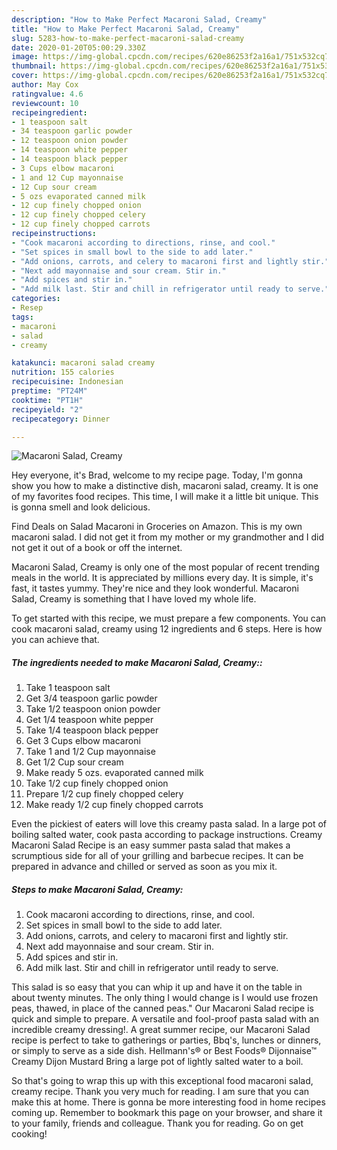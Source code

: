 ```yaml
---
description: "How to Make Perfect Macaroni Salad, Creamy"
title: "How to Make Perfect Macaroni Salad, Creamy"
slug: 5283-how-to-make-perfect-macaroni-salad-creamy
date: 2020-01-20T05:00:29.330Z
image: https://img-global.cpcdn.com/recipes/620e86253f2a16a1/751x532cq70/macaroni-salad-creamy-recipe-main-photo.jpg
thumbnail: https://img-global.cpcdn.com/recipes/620e86253f2a16a1/751x532cq70/macaroni-salad-creamy-recipe-main-photo.jpg
cover: https://img-global.cpcdn.com/recipes/620e86253f2a16a1/751x532cq70/macaroni-salad-creamy-recipe-main-photo.jpg
author: May Cox
ratingvalue: 4.6
reviewcount: 10
recipeingredient:
- 1 teaspoon salt
- 34 teaspoon garlic powder
- 12 teaspoon onion powder
- 14 teaspoon white pepper
- 14 teaspoon black pepper
- 3 Cups elbow macaroni
- 1 and 12 Cup mayonnaise
- 12 Cup sour cream
- 5 ozs evaporated canned milk
- 12 cup finely chopped onion
- 12 cup finely chopped celery
- 12 cup finely chopped carrots
recipeinstructions:
- "Cook macaroni according to directions, rinse, and cool."
- "Set spices in small bowl to the side to add later."
- "Add onions, carrots, and celery to macaroni first and lightly stir."
- "Next add mayonnaise and sour cream. Stir in."
- "Add spices and stir in."
- "Add milk last. Stir and chill in refrigerator until ready to serve."
categories:
- Resep
tags:
- macaroni
- salad
- creamy

katakunci: macaroni salad creamy
nutrition: 155 calories
recipecuisine: Indonesian
preptime: "PT24M"
cooktime: "PT1H"
recipeyield: "2"
recipecategory: Dinner

---
```



![Macaroni Salad, Creamy](https://img-global.cpcdn.com/recipes/620e86253f2a16a1/751x532cq70/macaroni-salad-creamy-recipe-main-photo.jpg)

Hey everyone, it's Brad, welcome to my recipe page. Today, I'm gonna show you how to make a distinctive dish, macaroni salad, creamy. It is one of my favorites food recipes. This time, I will make it a little bit unique. This is gonna smell and look delicious.

Find Deals on Salad Macaroni in Groceries on Amazon. This is my own macaroni salad. I did not get it from my mother or my grandmother and I did not get it out of a book or off the internet.

Macaroni Salad, Creamy is only one of the most popular of recent trending meals in the world. It is appreciated by millions every day. It is simple, it's fast, it tastes yummy. They're nice and they look wonderful. Macaroni Salad, Creamy is something that I have loved my whole life.


To get started with this recipe, we must prepare a few components. You can cook macaroni salad, creamy using 12 ingredients and 6 steps. Here is how you can achieve that.

##### The ingredients needed to make Macaroni Salad, Creamy::

1. Take 1 teaspoon salt
1. Get 3/4 teaspoon garlic powder
1. Take 1/2 teaspoon onion powder
1. Get 1/4 teaspoon white pepper
1. Take 1/4 teaspoon black pepper
1. Get 3 Cups elbow macaroni
1. Take 1 and 1/2 Cup mayonnaise
1. Get 1/2 Cup sour cream
1. Make ready 5 ozs. evaporated canned milk
1. Take 1/2 cup finely chopped onion
1. Prepare 1/2 cup finely chopped celery
1. Make ready 1/2 cup finely chopped carrots


Even the pickiest of eaters will love this creamy pasta salad. In a large pot of boiling salted water, cook pasta according to package instructions. Creamy Macaroni Salad Recipe is an easy summer pasta salad that makes a scrumptious side for all of your grilling and barbecue recipes. It can be prepared in advance and chilled or served as soon as you mix it. 

##### Steps to make Macaroni Salad, Creamy:

1. Cook macaroni according to directions, rinse, and cool.
1. Set spices in small bowl to the side to add later.
1. Add onions, carrots, and celery to macaroni first and lightly stir.
1. Next add mayonnaise and sour cream. Stir in.
1. Add spices and stir in.
1. Add milk last. Stir and chill in refrigerator until ready to serve.


This salad is so easy that you can whip it up and have it on the table in about twenty minutes. The only thing I would change is I would use frozen peas, thawed, in place of the canned peas.&#34; Our Macaroni Salad recipe is quick and simple to prepare. A versatile and fool-proof pasta salad with an incredible creamy dressing!. A great summer recipe, our Macaroni Salad recipe is perfect to take to gatherings or parties, Bbq&#39;s, lunches or dinners, or simply to serve as a side dish. Hellmann&#39;s® or Best Foods® Dijonnaise™ Creamy Dijon Mustard Bring a large pot of lightly salted water to a boil. 

So that's going to wrap this up with this exceptional food macaroni salad, creamy recipe. Thank you very much for reading. I am sure that you can make this at home. There is gonna be more interesting food in home recipes coming up. Remember to bookmark this page on your browser, and share it to your family, friends and colleague. Thank you for reading. Go on get cooking!
